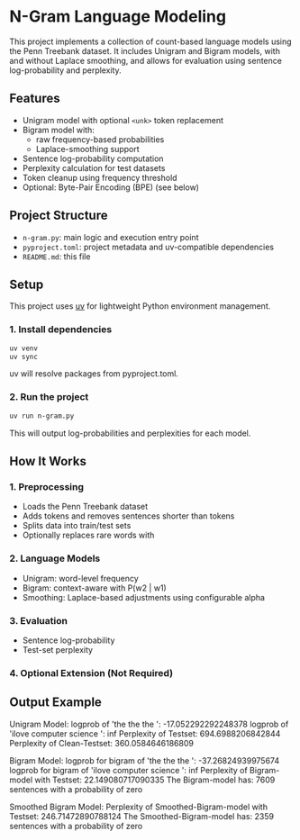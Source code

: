 
# N-Gram Language Modeling

This project implements a collection of count-based language models using the Penn Treebank dataset. It includes Unigram and Bigram models, with and without Laplace smoothing, and allows for evaluation using sentence log-probability and perplexity.

## Features

- Unigram model with optional `<unk>` token replacement
- Bigram model with:
  - raw frequency-based probabilities
  - Laplace-smoothing support
- Sentence log-probability computation
- Perplexity calculation for test datasets
- Token cleanup using frequency threshold
- Optional: Byte-Pair Encoding (BPE) (see below)

## Project Structure

- `n-gram.py`: main logic and execution entry point
- `pyproject.toml`: project metadata and uv-compatible dependencies
- `README.md`: this file

## Setup

This project uses [uv](https://github.com/astral-sh/uv) for lightweight Python environment management.


### 1. Install dependencies
```bash
uv venv
uv sync
```

uv will resolve packages from pyproject.toml.

### 2. Run the project
```bash
uv run n-gram.py
```
This will output log-probabilities and perplexities for each model.

## How It Works

### 1. Preprocessing
- Loads the Penn Treebank dataset
- Adds <stop> tokens and removes sentences shorter than tokens
- Splits data into train/test sets
- Optionally replaces rare words with <unk>

### 2. Language Models
- Unigram: word-level frequency
- Bigram: context-aware with P(w2 | w1)
- Smoothing: Laplace-based adjustments using configurable alpha

### 3. Evaluation
- Sentence log-probability
- Test-set perplexity

### 4. Optional Extension (Not Required)


## Output Example

Unigram Model:
logprob of 'the the the <stop>': -17.052292292248378
logprob of 'ilove computer science <stop>': inf
Perplexity of Testset: 694.6988206842844
Perplexity of Clean-Testset: 360.0584646186809

Bigram Model:
logprob for bigram of 'the the the <stop>': -37.26824939975674
logprob for bigram of 'ilove computer science <stop>': inf
Perplexity of Bigram-model with Testset: 22.149080717090335
The Bigram-model has: 7609 sentences with a probability of zero

Smoothed Bigram Model:
Perplexity of Smoothed-Bigram-model with Testset: 246.71472890788124
The Smoothed-Bigram-model has: 2359 sentences with a probability of zero


